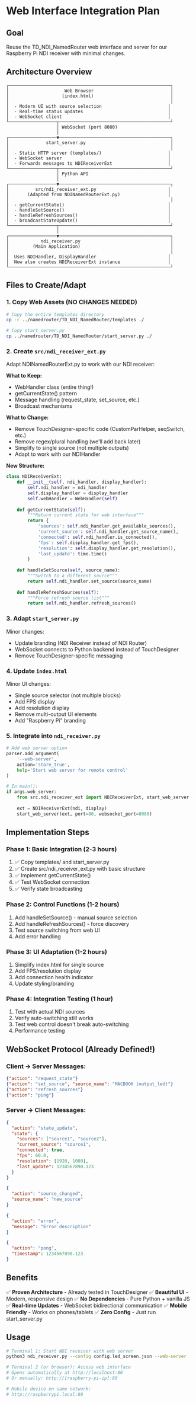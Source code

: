 # Web Interface Integration Plan

## Goal
Reuse the TD_NDI_NamedRouter web interface and server for our Raspberry Pi NDI receiver with minimal changes.

## Architecture Overview

```
┌─────────────────────────────────────────────────────────────┐
│                     Web Browser                             │
│                    (index.html)                             │
│                                                             │
│  - Modern UI with source selection                         │
│  - Real-time status updates                                │
│  - WebSocket client                                        │
└──────────────────┬──────────────────────────────────────────┘
                   │ WebSocket (port 8080)
                   │
┌──────────────────▼──────────────────────────────────────────┐
│              start_server.py                                │
│                                                             │
│  - Static HTTP server (templates/)                         │
│  - WebSocket server                                        │
│  - Forwards messages to NDIReceiverExt                     │
└──────────────────┬──────────────────────────────────────────┘
                   │ Python API
                   │
┌──────────────────▼──────────────────────────────────────────┐
│          src/ndi_receiver_ext.py                           │
│       (Adapted from NDINamedRouterExt.py)                  │
│                                                             │
│  - getCurrentState()                                       │
│  - handleSetSource()                                       │
│  - handleRefreshSources()                                  │
│  - broadcastStateUpdate()                                  │
└──────────────────┬──────────────────────────────────────────┘
                   │
┌──────────────────▼──────────────────────────────────────────┐
│            ndi_receiver.py                                  │
│         (Main Application)                                  │
│                                                             │
│  Uses NDIHandler, DisplayHandler                           │
│  Now also creates NDIReceiverExt instance                  │
└─────────────────────────────────────────────────────────────┘
```

## Files to Create/Adapt

### 1. Copy Web Assets (NO CHANGES NEEDED)
```bash
# Copy the entire templates directory
cp -r ../namedrouter/TD_NDI_NamedRouter/templates ./

# Copy start_server.py
cp ../namedrouter/TD_NDI_NamedRouter/start_server.py ./
```

### 2. Create `src/ndi_receiver_ext.py`
Adapt NDINamedRouterExt.py to work with our NDI receiver:

**What to Keep:**
- WebHandler class (entire thing!)
- getCurrentState() pattern
- Message handling (request_state, set_source, etc.)
- Broadcast mechanisms

**What to Change:**
- Remove TouchDesigner-specific code (CustomParHelper, seqSwitch, etc.)
- Remove regex/plural handling (we'll add back later)
- Simplify to single source (not multiple outputs)
- Adapt to work with our NDIHandler

**New Structure:**
```python
class NDIReceiverExt:
    def __init__(self, ndi_handler, display_handler):
        self.ndi_handler = ndi_handler
        self.display_handler = display_handler
        self.webHandler = WebHandler(self)
    
    def getCurrentState(self):
        """Return current state for web interface"""
        return {
            'sources': self.ndi_handler.get_available_sources(),
            'current_source': self.ndi_handler.get_source_name(),
            'connected': self.ndi_handler.is_connected(),
            'fps': self.display_handler.get_fps(),
            'resolution': self.display_handler.get_resolution(),
            'last_update': time.time()
        }
    
    def handleSetSource(self, source_name):
        """Switch to a different source"""
        return self.ndi_handler.set_source(source_name)
    
    def handleRefreshSources(self):
        """Force refresh source list"""
        return self.ndi_handler.refresh_sources()
```

### 3. Adapt `start_server.py`
Minor changes:
- Update branding (NDI Receiver instead of NDI Router)
- WebSocket connects to Python backend instead of TouchDesigner
- Remove TouchDesigner-specific messaging

### 4. Update `index.html`
Minor UI changes:
- Single source selector (not multiple blocks)
- Add FPS display
- Add resolution display
- Remove multi-output UI elements
- Add "Raspberry Pi" branding

### 5. Integrate into `ndi_receiver.py`
```python
# Add web server option
parser.add_argument(
    '--web-server',
    action='store_true',
    help='Start web server for remote control'
)

# In main():
if args.web_server:
    from src.ndi_receiver_ext import NDIReceiverExt, start_web_server
    
    ext = NDIReceiverExt(ndi, display)
    start_web_server(ext, port=80, websocket_port=8080)
```

## Implementation Steps

### Phase 1: Basic Integration (2-3 hours)
1. ✅ Copy templates/ and start_server.py
2. ✅ Create src/ndi_receiver_ext.py with basic structure
3. ✅ Implement getCurrentState()
4. ✅ Test WebSocket connection
5. ✅ Verify state broadcasting

### Phase 2: Control Functions (1-2 hours)
1. Add handleSetSource() - manual source selection
2. Add handleRefreshSources() - force discovery
3. Test source switching from web UI
4. Add error handling

### Phase 3: UI Adaptation (1-2 hours)
1. Simplify index.html for single source
2. Add FPS/resolution display
3. Add connection health indicator
4. Update styling/branding

### Phase 4: Integration Testing (1 hour)
1. Test with actual NDI sources
2. Verify auto-switching still works
3. Test web control doesn't break auto-switching
4. Performance testing

## WebSocket Protocol (Already Defined!)

### Client → Server Messages:
```json
{"action": "request_state"}
{"action": "set_source", "source_name": "MACBOOK (output_led)"}
{"action": "refresh_sources"}
{"action": "ping"}
```

### Server → Client Messages:
```json
{
  "action": "state_update",
  "state": {
    "sources": ["source1", "source2"],
    "current_source": "source1",
    "connected": true,
    "fps": 60.0,
    "resolution": [1920, 1080],
    "last_update": 1234567890.123
  }
}

{
  "action": "source_changed",
  "source_name": "new_source"
}

{
  "action": "error",
  "message": "Error description"
}

{
  "action": "pong",
  "timestamp": 1234567890.123
}
```

## Benefits

✅ **Proven Architecture** - Already tested in TouchDesigner
✅ **Beautiful UI** - Modern, responsive design
✅ **No Dependencies** - Pure Python + vanilla JS
✅ **Real-time Updates** - WebSocket bidirectional communication
✅ **Mobile Friendly** - Works on phones/tablets
✅ **Zero Config** - Just run start_server.py

## Usage

```bash
# Terminal 1: Start NDI receiver with web server
python3 ndi_receiver.py --config config.led_screen.json --web-server

# Terminal 2 (or browser): Access web interface
# Opens automatically at http://localhost:80
# Or manually: http://[raspberry-pi-ip]:80

# Mobile device on same network:
# http://raspberrypi.local:80
```


